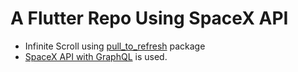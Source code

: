 # A Flutter Repo Using SpaceX API


- Infinite Scroll using  [pull_to_refresh](https://pub.dev/packages/pull_to_refresh) package
- [SpaceX API with GraphQL](https://api.spacex.land/graphql/) is used.




